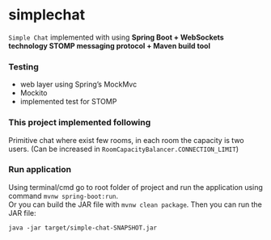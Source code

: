 # simplechat
`Simple Chat` implemented with using **Spring Boot + WebSockets technology
STOMP messaging protocol + Maven build tool**


### Testing
 - web layer using Spring’s MockMvc
 - Mockito
 - implemented test for STOMP

### This project implemented following 
Primitive chat where exist few rooms, 
in each room the capacity is two users. (Can be increased in `RoomCapacityBalancer.CONNECTION_LIMIT`)

### Run application
 Using terminal/cmd go to root folder of project and run the application using command `mvnw spring-boot:run`. \
  Or you can build the JAR file with `mvnw clean package`. Then you can run the JAR file:

`java -jar target/simple-chat-SNAPSHOT.jar`
